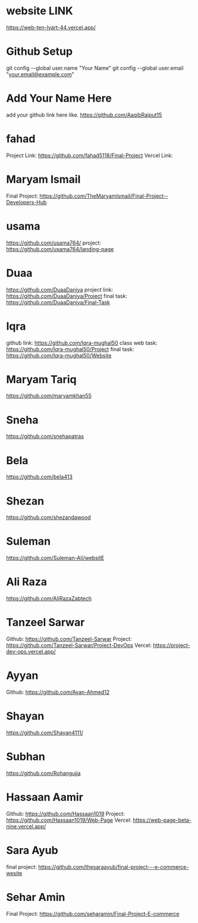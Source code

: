 # website LINK
https://web-ten-lyart-44.vercel.app/

# Github Setup
git config --global user.name "Your Name"
git config --global user.email "your.email@example.com"


# Add Your Name Here
add your github link here like. https://github.com/AaqibRajput15

# fahad
Project Link: https://github.com/fahad5118/Final-Project
Vercel Link: 

# Maryam Ismail
Final Project: https://github.com/TheMaryamIsmail/Final-Project--Developers-Hub

# usama
https://github.com/usama764/
project: https://github.com/usama764/landing-page

# Duaa
https://github.com/DuaaDaniya
project link: https://github.com/DuaaDaniya/Project
final task: https://github.com/DuaaDaniya/Final-Task

# Iqra
github link: https://github.com/Iqra-mughal50
class web task: https://github.com/Iqra-mughal50/Project
final task: https://github.com/Iqra-mughal50/Website

# Maryam Tariq
https://github.com/maryamkhan55

# Sneha 
https://github.com/snehapatras

# Bela
https://github.com/bela413

# Shezan
https://github.com/shezandawood

# Suleman
https://github.com/Suleman-Ali/websitE

# Ali Raza
https://github.com/AliRazaZabtech


# Tanzeel Sarwar
Github:  https://github.com/Tanzeel-Sarwar
Project:  https://github.com/Tanzeel-Sarwar/Project-DevOps
Vercel:  https://project-dev-ops.vercel.app/

# Ayyan
Github:  https://github.com/Ayan-Ahmed12

# Shayan
https://github.com/Shayan4111/

# Subhan
https://github.com/Rohangujja

# Hassaan Aamir
Github: https://github.com/Hassaan1019
Project: https://github.com/Hassaan1019/Web-Page
Vercel: https://web-page-beta-nine.vercel.app/

# Sara Ayub
final project: https://github.com/thesaraayub/final-project---e-commerce-wesite

# Sehar Amin
Final Project: https://github.com/seharamin/Final-Project-E-commerce
